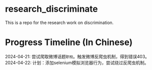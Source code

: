 # research_discriminate
This is a repo for the research work on discrimination.

# Progress Timeline (In Chinese)
2024-04-21: 尝试爬取微博话题`职校`。触发微博反爬虫机制，得到错误403。
2024-04-22: 计划：添加selenium模拟浏览器行为，尝试绕过反爬虫机制。
